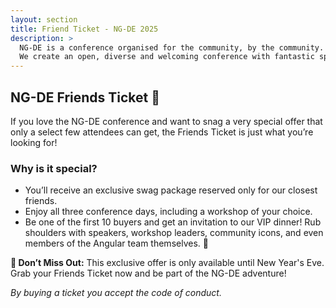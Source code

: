 ```yaml
---
layout: section
title: Friend Ticket - NG-DE 2025
description: >
  NG-DE is a conference organised for the community, by the community.
  We create an open, diverse and welcoming conference with fantastic speakers and a warm and friendly environment.
---
```


## NG-DE Friends Ticket 🎉

If you love the NG-DE conference and want to snag a very special offer that only a select few attendees can get, the Friends Ticket is just what you’re looking for!

### Why is it special?

- You’ll receive an exclusive swag package reserved only for our closest friends.
- Enjoy all three conference days, including a workshop of your choice.
- Be one of the first 10 buyers and get an invitation to our VIP dinner! Rub shoulders with speakers, workshop leaders, community icons, and even members of the Angular team themselves. 🤗

**🎅 Don’t Miss Out:** This exclusive offer is only available until New Year's Eve. Grab your Friends Ticket now and be part of the NG-DE adventure!

<tito-widget event="ng-de/berlin-2025" releases="bselfksgx8w" discount-code="christmas-for-friends" save-metadata-parameters="utm_*"></tito-widget>

_By buying a ticket you accept the code of conduct._

<script>
  const url = new URL(location.href)
  const searchParams = new URLSearchParams(url.searchParams);

  if (searchParams.has("voucher")) {
    const widgets = document.querySelectorAll('tito-widget');
    for(const widget of widgets){
      widget.setAttribute("discount-code", searchParams.get("voucher"))
    }
  }
</script>
